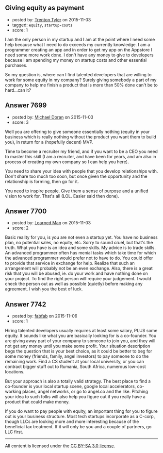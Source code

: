 ## Giving equity as payment

- posted by: [Trenton Tyler](https://stackexchange.com/users/6828026/trenton-tyler) on 2015-11-03
- tagged: `equity`, `startup-costs`
- score: 1

I am the only person in my startup and I am at the point where I need some help because what I need to do exceeds my currently knowledge. I am a programmer creating an app and in order to get my app on the Appstore I need some more work done. I don't have any money to give to developers because I am spending my money on startup costs and other essential purchases.

So my question is, where can I find talented developers that are willing to work for some equity in my company? Surely giving somebody a part of my company to help me finish a product that is more than 50% done can't be to hard...can it? 


## Answer 7699

- posted by: [Michael Doran](https://stackexchange.com/users/6964956/michael-doran) on 2015-11-03
- score: 3

Well you are offering to give someone essentially nothing (equity in your business which is really nothing without the product you want them to build you), in return for a (hopefully decent) MVP.

Time to become a recruiter my friend, and if you want to be a CEO you need to master this skill (I am a recruiter, and have been for years, and am also in process of creating my own company so I can help you here).

You need to share your idea with people that you develop relationships with. Don't share too much too soon, but once given the opportunity and the relationship is forming, then go for it.

You need to inspire people. Give them a sense of purpose and a unified vision to work for.  That's all (LOL. Easier said then done).


## Answer 7700

- posted by: [Learned Man](https://stackexchange.com/users/7236940/learned-man) on 2015-11-03
- score: 2

Basic reality for you, is you are not even a startup yet. You have no business plan, no potential sales, no equity, etc. Sorry to sound cruel, but that's the truth. What you have is an idea and some skills. My advice is to trade skills. An advanced programmer often has menial tasks which take time for which the advanced programmer would prefer not to have to do. You could offer to provide that service in exchange for help. Realize that such an arrangement will probably not be an even exchange. Also, there is a great risk that you will be abused, ie. do your work and have nothing done on your project. To find the right person will require your judgement. I would check the person out as well as possible (quietly) before making any agreement. I wish you the best of luck.  


## Answer 7742

- posted by: [fabfab](https://stackexchange.com/users/7255896/fabfab) on 2015-11-06
- score: 1

Hiring talented developers usually requires at least some salary, PLUS some equity. It sounds like what you are basically looking for is a co-founder. You are giving away part of your company to someone to join you, and they will not get any money until you make some profit.
Your situation description begs the question that is your best choice, as it could be better to beg for some money (friends, family, angel investors) to pay someone to do the remaining work. Find a CS student at your local university, or you can contract bigger stuff out to Rumania, South Africa, numerous low-cost locations.

But your approach is also a totally valid strategy. The best place to find a co-founder is your local startup scene, google local accelerators, co-working places, angel networks, or go to angel.co and the like. Pitching your idea to such folks will also help you figure out if you really have a product that could make money.

If you do want to pay people with equity, an important thing for you to figure out is your business structure. Most tech startups incorporate as a C-corp, though LLCs are looking more and more interesting because of the beneficial tax treatment. If it will only be you and a couple of partners, go LLC first.



---

All content is licensed under the [CC BY-SA 3.0 license](https://creativecommons.org/licenses/by-sa/3.0/).
